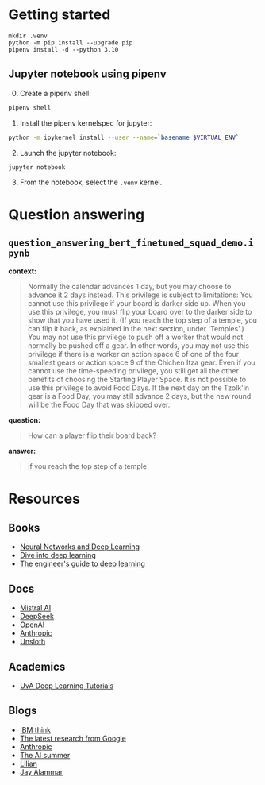 # Getting started

```
mkdir .venv
python -m pip install --upgrade pip
pipenv install -d --python 3.10
```

## Jupyter notebook using pipenv

0. Create a pipenv shell:

```sh
pipenv shell
```

1. Install the pipenv kernelspec for jupyter:

```sh
python -m ipykernel install --user --name=`basename $VIRTUAL_ENV`
```

2. Launch the jupyter notebook:

```sh
jupyter notebook
```

3. From the notebook, select the `.venv` kernel.

# Question answering

## `question_answering_bert_finetuned_squad_demo.ipynb`

**context:**

> Normally the calendar advances 1 day, but you may choose to advance it 2 days instead. This privilege is subject to limitations: You cannot use this privilege if your board is darker side up. When you use this privilege, you must flip your board over to the darker side to show that you have used it. (If you reach the top step of a temple, you can flip it back, as explained in the next section, under 'Temples'.) You may not use this privilege to push off a worker that would not normally be pushed off a gear. In other words, you may not use this privilege if there is a worker on action space 6 of one of the four smallest gears or action space 9 of the Chichen Itza gear. Even if you cannot use the time-speeding privilege, you still get all the other benefits of choosing the Starting Player Space. It is not possible to use this privilege to avoid Food Days. If the next day on the Tzolk'in gear is a Food Day, you may still advance 2 days, but the new round will be the Food Day that was skipped over.

**question:**

> How can a player flip their board back?

**answer:**

> if you reach the top step of a temple

# Resources

## Books

- [Neural Networks and Deep Learning](http://neuralnetworksanddeeplearning.com/)
- [Dive into deep learning](https://d2l.ai/index.html)
- [The engineer's guide to deep learning](https://www.interdb.jp/dl/index.html)


## Docs

- [Mistral AI](https://docs.mistral.ai/)
- [DeepSeek](https://api-docs.deepseek.com/)
- [OpenAI](https://platform.openai.com/docs/overview)
- [Anthropic](https://docs.anthropic.com/en/home)
- [Unsloth](https://docs.unsloth.ai/)

## Academics

- [UvA Deep Learning Tutorials](https://uvadlc-notebooks.readthedocs.io/en/latest/)

## Blogs

- [IBM think](https://www.ibm.com/think/topics)
- [The latest research from Google](https://research.google/blog)
- [Anthropic](https://transformer-circuits.pub/2021/framework/index.html)
- [The AI summer](https://theaisummer.com/positional-embeddings/)
- [Lilian](https://lilianweng.github.io/posts/2023-01-27-the-transformer-family-v2/)
- [Jay Alammar](https://jalammar.github.io/illustrated-transformer/)
